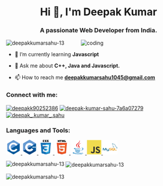 
<h1 align="center">Hi 👋, I'm Deepak Kumar</h1>
<h3 align="center">A passionate Web Developer from India.</h3>

<img align="right" alt="coding" width="300" src="https://cdna.artstation.com/p/assets/images/images/073/492/620/original/umer-ahmed-developer-gif-animation.gif?1709777705">

<p align="left"> <img src="https://komarev.com/ghpvc/?username=deepakkumarsahu-13&label=Profile%20views&color=0e75b6&style=flat" alt="deepakkumarsahu-13" /> </p>

- 🌱 I’m currently learning **Javascript**

- 💬 Ask me about **C++, Java and Javascript.**

- 📫 How to reach me **deepakkumarsahu1045@gmail.com**

<h3 align="left">Connect with me:</h3>
<p align="left">
<a href="https://twitter.com/deepakk90252386" target="blank"><img align="center" src="https://raw.githubusercontent.com/rahuldkjain/github-profile-readme-generator/master/src/images/icons/Social/twitter.svg" alt="deepakk90252386" height="30" width="40" /></a>
<a href="https://linkedin.com/in/deepak-kumar-sahu-7a6a07279" target="blank"><img align="center" src="https://raw.githubusercontent.com/rahuldkjain/github-profile-readme-generator/master/src/images/icons/Social/linked-in-alt.svg" alt="deepak-kumar-sahu-7a6a07279" height="30" width="40" /></a>
<a href="https://instagram.com/deepak_.kumar_.sahu" target="blank"><img align="center" src="https://raw.githubusercontent.com/rahuldkjain/github-profile-readme-generator/master/src/images/icons/Social/instagram.svg" alt="deepak_.kumar_.sahu" height="30" width="40" /></a>
</p>

<h3 align="left">Languages and Tools:</h3>
<p align="left"> <a href="https://www.cprogramming.com/" target="_blank" rel="noreferrer"> <img src="https://raw.githubusercontent.com/devicons/devicon/master/icons/c/c-original.svg" alt="c" width="40" height="40"/> </a> <a href="https://www.w3schools.com/cpp/" target="_blank" rel="noreferrer"> <img src="https://raw.githubusercontent.com/devicons/devicon/master/icons/cplusplus/cplusplus-original.svg" alt="cplusplus" width="40" height="40"/> </a> <a href="https://www.w3schools.com/css/" target="_blank" rel="noreferrer"> <img src="https://raw.githubusercontent.com/devicons/devicon/master/icons/css3/css3-original-wordmark.svg" alt="css3" width="40" height="40"/> </a> <a href="https://www.w3.org/html/" target="_blank" rel="noreferrer"> <img src="https://raw.githubusercontent.com/devicons/devicon/master/icons/html5/html5-original-wordmark.svg" alt="html5" width="40" height="40"/> </a> <a href="https://www.java.com" target="_blank" rel="noreferrer"> <img src="https://raw.githubusercontent.com/devicons/devicon/master/icons/java/java-original.svg" alt="java" width="40" height="40"/> </a> <a href="https://developer.mozilla.org/en-US/docs/Web/JavaScript" target="_blank" rel="noreferrer"> <img src="https://raw.githubusercontent.com/devicons/devicon/master/icons/javascript/javascript-original.svg" alt="javascript" width="40" height="40"/> </a> <a href="https://www.mysql.com/" target="_blank" rel="noreferrer"> <img src="https://raw.githubusercontent.com/devicons/devicon/master/icons/mysql/mysql-original-wordmark.svg" alt="mysql" width="40" height="40"/> </a> </p>

<p><img align="left" src="https://github-readme-stats.vercel.app/api/top-langs?username=deepakkumarsahu-13&show_icons=true&locale=en&layout=compact" alt="deepakkumarsahu-13" /></p>

<p>&nbsp;<img align="center" src="https://github-readme-stats.vercel.app/api?username=deepakkumarsahu-13&show_icons=true&locale=en" alt="deepakkumarsahu-13" /></p>

<p><img align="center" src="https://github-readme-streak-stats.herokuapp.com/?user=deepakkumarsahu-13&" alt="deepakkumarsahu-13" /></p>
